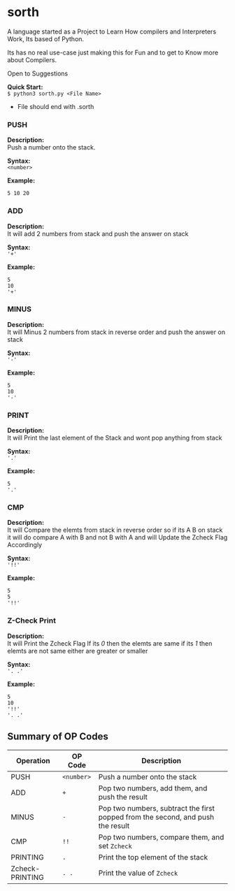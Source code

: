 # sorth
A language started as a Project to Learn How compilers and Interpreters Work, Its based of Python.

Its has no real use-case just making this for Fun and to get to Know more about Compilers.

Open to Suggestions



**Quick Start:**  
`$ python3 sorth.py <File Name>`

* File should end with .sorth



### PUSH

**Description:**  
Push a number onto the stack.

**Syntax:**  
`<number>`

**Example:**  
```plaintext
5 10 20
```

### ADD

**Description:**  
It will add 2 numbers from stack and push the answer on stack 

**Syntax:**  
`'+'`

**Example:**  
```plaintext
5 
10
'+'
```
### MINUS

**Description:**  
It will Minus 2 numbers from stack in reverse order and push the answer on stack 

**Syntax:**  
`'-'`

**Example:**  
```plaintext
5 
10
'-'
```

### PRINT

**Description:**  
It will Print the last element of the Stack and wont pop anything from stack

**Syntax:**  
`'.'`

**Example:**  
```plaintext
5 
'.'
```

### CMP

**Description:**  
It will Compare the elemts from stack in reverse order so if its A B on stack it will do compare A with B and not B with A and will Update the Zcheck Flag Accordingly

**Syntax:**  
`'!!'`

**Example:**  
```plaintext
5
5
'!!'
```
### Z-Check Print

**Description:**  
It will Print the Zcheck Flag If its *0* then the elemts are same if its *1* then elemts are not same either are greater or smaller 

**Syntax:**  
`'. .'`

**Example:**  
```plaintext
5
10
'!!'
'. .'
```

## Summary of OP Codes

| Operation        | OP Code | Description                                               |
|------------------|---------|-----------------------------------------------------------|
| PUSH             | `<number>` | Push a number onto the stack                              |
| ADD              | `+`     | Pop two numbers, add them, and push the result             |
| MINUS            | `-`     | Pop two numbers, subtract the first popped from the second, and push the result |
| CMP              | `!!`    | Pop two numbers, compare them, and set `Zcheck`            |
| PRINTING         | `.`     | Print the top element of the stack                         |
| Zcheck-PRINTING  | `. .`   | Print the value of `Zcheck`                                |
